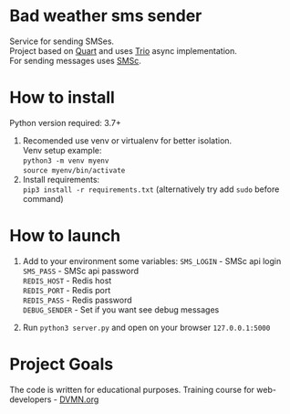 # Bad weather sms sender
Service for sending SMSes.\
Project based on [Quart](https://gitlab.com/pgjones/quart) and uses [Trio](https://github.com/python-trio/trio) async implementation.\
For sending messages uses [SMSc](http://smsc.ru).
# How to install
Python version required: 3.7+
1. Recomended use venv or virtualenv for better isolation.\
   Venv setup example: \
   `python3 -m venv myenv`\
   `source myenv/bin/activate`
2. Install requirements: \
   `pip3 install -r requirements.txt` (alternatively try add `sudo` before command)

# How to launch
1) Add to your environment some variables:
   `SMS_LOGIN` - SMSc api login\
   `SMS_PASS` - SMSc api password\
   `REDIS_HOST` - Redis host\
   `REDIS_PORT` - Redis port\
   `REDIS_PASS` - Redis password\
   `DEBUG_SENDER` - Set if you want see debug messages
   
2) Run `python3 server.py` and open on your browser `127.0.0.1:5000`

# Project Goals
The code is written for educational purposes. Training course for web-developers - [DVMN.org](https://dvmn.org)
